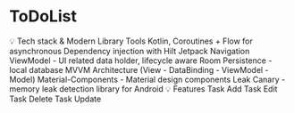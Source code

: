 # ToDoList
💡 Tech stack & Modern Library Tools
Kotlin, Coroutines + Flow for asynchronous
Dependency injection with Hilt
Jetpack Navigation
ViewModel - UI related data holder, lifecycle aware
Room Persistence - local database
MVVM Architecture (View - DataBinding - ViewModel - Model)
Material-Components - Material design components
Leak Canary - memory leak detection library for Android
💡 Features
Task Add
Task Edit
Task Delete
Task Update
